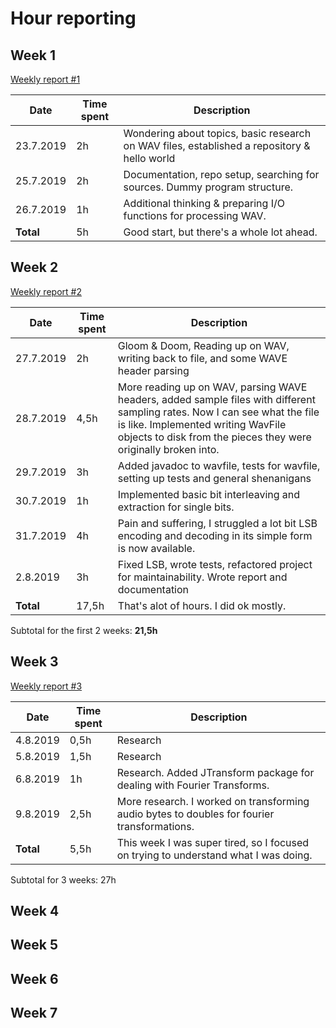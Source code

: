 # Hour reporting


## Week 1

[Weekly report #1](/documentation/report1.md)

| Date | Time spent | Description |
|-|-|-|
| 23.7.2019 | 2h | Wondering about topics, basic research on WAV files, established a repository & hello world |
| 25.7.2019 | 2h | Documentation, repo setup, searching for sources. Dummy program structure. |
| 26.7.2019| 1h | Additional thinking & preparing I/O functions for processing WAV. |
| __Total__ | 5h | Good start, but there's a whole lot ahead. |

## Week 2

[Weekly report #2](/documentation/report2.md)

| Date | Time spent | Description |
|-|-|-|
| 27.7.2019 | 2h | Gloom & Doom, Reading up on WAV, writing back to file, and some WAVE header parsing |
| 28.7.2019 | 4,5h | More reading up on WAV, parsing WAVE headers, added sample files with different sampling rates. Now I can see what the file is like. Implemented writing WavFile objects to disk from the pieces they were originally broken into. |
| 29.7.2019 | 3h | Added javadoc to wavfile, tests for wavfile, setting up tests and general shenanigans |
| 30.7.2019 | 1h | Implemented basic bit interleaving and extraction for single bits. |
| 31.7.2019 | 4h | Pain and suffering, I struggled a lot bit LSB encoding and decoding in its simple form is now available. |
| 2.8.2019 | 3h | Fixed LSB, wrote tests, refactored project for maintainability. Wrote report and documentation |
| __Total__ | 17,5h | That's alot of hours. I did ok mostly. |

Subtotal for the first 2 weeks: __21,5h__

## Week 3

[Weekly report #3](/documentation/report3.md)

| Date | Time spent | Description |
|-|-|-|
| 4.8.2019 | 0,5h | Research |
| 5.8.2019 | 1,5h | Research |
| 6.8.2019 | 1h| Research. Added JTransform package for dealing with Fourier Transforms. |
| 9.8.2019 | 2,5h | More research. I worked on transforming audio bytes to doubles for fourier transformations. |
| __Total__ | 5,5h | This week I was super tired, so I focused on trying to understand what I was doing. |

Subtotal for 3 weeks: 27h


## Week 4

## Week 5

## Week 6

## Week 7